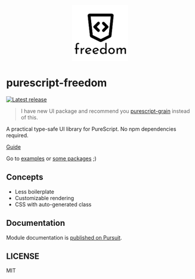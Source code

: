 <p align="center">
  <img src="logo.png?raw=true" alt="freedom" width="150" />
</p>

# purescript-freedom

[![Latest release](http://img.shields.io/github/release/purescript-freedom/purescript-freedom.svg)](https://github.com/purescript-freedom/purescript-freedom/releases)

> I have new UI package and recommend you [purescript-grain](https://github.com/purescript-grain/purescript-grain) instead of this.

A practical type-safe UI library for PureScript. No npm dependencies required.

[Guide](https://github.com/purescript-freedom/purescript-freedom/tree/master/docs)

Go to [examples](https://github.com/purescript-freedom/purescript-freedom/tree/master/examples) or [some packages](https://github.com/purescript-freedom) ;)

## Concepts
- Less boilerplate
- Customizable rendering
- CSS with auto-generated class

## Documentation

Module documentation is [published on Pursuit](http://pursuit.purescript.org/packages/purescript-freedom).

## LICENSE

MIT
